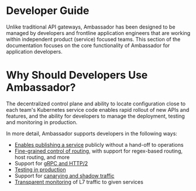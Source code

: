 # Developer Guide

Unlike traditional API gateways, Ambassador has been designed to be managed by developers and frontline application engineers that are working within independent product (service) focused teams. This section of the documentation focuses on the core functionality of Ambassador for application developers.

# Why Should Developers Use Ambassador?

The decentralized control plane and ability to locate configuration close to each team's Kubernetes service code enables rapid rollout of new APIs and features, and the ability for developers to manage the deployment, testing and monitoring in production.

In more detail, Ambassador supports developers in the following ways:

* [Enables publishing a service](/concepts/developers) publicly without a hand-off to operations
* [Fine-grained control of routing](/concepts/developers), with support for regex-based routing, host routing, and more
* Support for [gRPC and HTTP/2](/user-guide/grpc)
* [Testing in production](/docs/dev-guide/test-in-prod)
* Support for [canarying and shadow traffic](/docs/dev-guide/canary-release-concepts)
* [Transparent monitoring](/reference/statistics) of L7 traffic to given services
